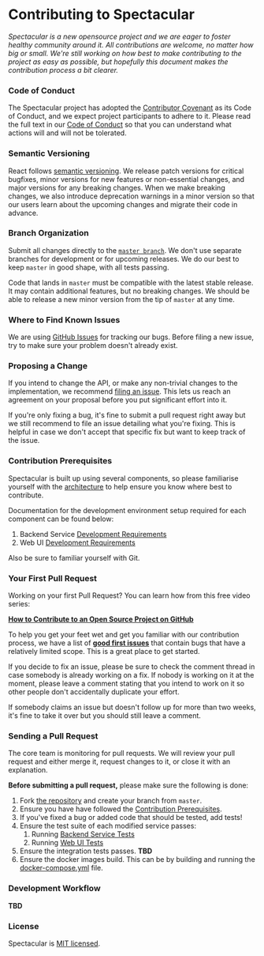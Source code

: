 # Contributing to Spectacular
*Spectacular is a new opensource project and we are eager to foster healthy community around it. All contributions are welcome, no matter how big or small. We're still working on how best to make contributing to the project as easy as possible, but hopefully this document makes the contribution process a bit clearer.*

### Code of Conduct

The Spectacular project has adopted the [Contributor Covenant](https://www.contributor-covenant.org/) as its Code of Conduct, and we expect project participants to adhere to it. Please read the full text in our [Code of Conduct](CODE_OF_CONDUCT.md) so that you can understand what actions will and will not be tolerated.

### Semantic Versioning

React follows [semantic versioning](https://semver.org/). We release patch versions for critical bugfixes, minor versions for new features or non-essential changes, and major versions for any breaking changes. When we make breaking changes, we also introduce deprecation warnings in a minor version so that our users learn about the upcoming changes and migrate their code in advance.

### Branch Organization

Submit all changes directly to the [`master branch`](https://github.com/specmore/spectacular/tree/master). We don't use separate branches for development or for upcoming releases. We do our best to keep `master` in good shape, with all tests passing.

Code that lands in `master` must be compatible with the latest stable release. It may contain additional features, but no breaking changes. We should be able to release a new minor version from the tip of `master` at any time.

### Where to Find Known Issues

We are using [GitHub Issues](https://github.com/specmore/spectacular/issues) for tracking our bugs. Before filing a new issue, try to make sure your problem doesn't already exist.

### Proposing a Change

If you intend to change the API, or make any non-trivial changes to the implementation, we recommend [filing an issue](https://github.com/specmore/spectacular/issues/new). This lets us reach an agreement on your proposal before you put significant effort into it.

If you're only fixing a bug, it's fine to submit a pull request right away but we still recommend to file an issue detailing what you're fixing. This is helpful in case we don't accept that specific fix but want to keep track of the issue.

### Contribution Prerequisites
Spectacular is built up using several components, so please familiarise yourself with the [architecture](docs/architecture.md) to help ensure you know where best to contribute.

Documentation for the development environment setup required for each component can be found below:
   1. Backend Service [Development Requirements](/backend/README.md#development-environment-requirements)
   2. Web UI [Development Requirements](/web/README.md#development-environment-requirements)

Also be sure to familiar yourself with Git.

### Your First Pull Request

Working on your first Pull Request? You can learn how from this free video series:

**[How to Contribute to an Open Source Project on GitHub](https://egghead.io/series/how-to-contribute-to-an-open-source-project-on-github)**

To help you get your feet wet and get you familiar with our contribution process, we have a list of **[good first issues](https://github.com/specmore/spectacular/issues?q=is:open+is:issue+label:"good+first+issue")** that contain bugs that have a relatively limited scope. This is a great place to get started.

If you decide to fix an issue, please be sure to check the comment thread in case somebody is already working on a fix. If nobody is working on it at the moment, please leave a comment stating that you intend to work on it so other people don't accidentally duplicate your effort.

If somebody claims an issue but doesn't follow up for more than two weeks, it's fine to take it over but you should still leave a comment.

### Sending a Pull Request

The core team is monitoring for pull requests. We will review your pull request and either merge it, request changes to it, or close it with an explanation.

**Before submitting a pull request,** please make sure the following is done:

1. Fork [the repository](https://github.com/specmore/spectacular) and create your branch from `master`.
2. Ensure you have have followed the [Contribution Prerequisites](#contribution-prerequisites).
3. If you've fixed a bug or added code that should be tested, add tests!
4. Ensure the test suite of each modified service passes:
   1. Running [Backend Service Tests](/backend/README.md#testing-the-application)
   2. Running [Web UI Tests](/web/README.md#testing-the-application)
5. Ensure the integration tests passes. **TBD**
6. Ensure the docker images build. This can be by building and running the [docker-compose.yml](docker-compose.yml) file.

### Development Workflow
**TBD**

### License

Spectacular is [MIT licensed](LICENSE).
